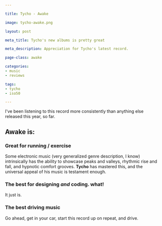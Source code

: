 ```yaml
---

title: Tycho - Awake

image: tycho-awake.png

layout: post

meta_title: Tycho's new albums is pretty great

meta_description: Appreciation for Tycho's latest record. 

page-class: awake

categories:
- music
- reviews

tags:
- tycho
- iso50

---
```


I've been listening to this record more consistently than anything else released this year, so far.

## Awake is:

### Great for running / exercise
Some electronic music (very generalized genre description, I know) intrinsically has the ability to showcase peaks and valleys, rhythmic rise and fall, and hypnotic comfort grooves. **Tycho** has mastered this, and the universal appeal of his music is testament enough. 

### The best for designing _and_ coding. what!

It just is.

### The best driving music

Go ahead, get in your car, start this record up on repeat, and drive.


